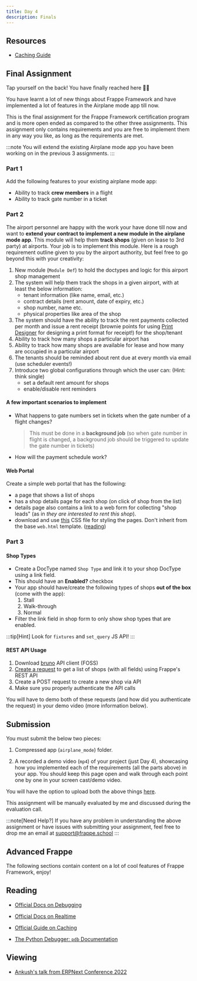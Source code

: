 ```yaml
---
title: Day 4
description: Finals
---
```


## Resources

* [Caching Guide](https://frappeframework.com/docs/user/en/guides/caching)

## Final Assignment

Tap yourself on the back! You have finally reached here 🎉🎉

You have learnt a lot of new things about Frappe Framework and have implemented a lot of features in the Airplane mode app till now.

This is the final assignment for the Frappe Framework certification program and is more open ended as compared to the other three assignments. This assignment only contains requirements and you are free to implement them in any way you like, as long as the requirements are met.

:::note
You will extend the existing Airplane mode app you have been working on in the previous 3 assignments.
:::

### Part 1

Add the following features to your existing airplane mode app:

* Ability to track **crew members** in a flight
* Ability to track gate number in a ticket

### Part 2

The airport personnel are happy with the work your have done till now and want to **extend your contract to implement a new module in the airplane mode app**. This module will help them **track shops** (given on lease to 3rd party) at airports. Your job is to implement this module. Here is a rough requirement outline given to you by the airport authority, but feel free to go beyond this with your creativity:

1. New module (`Module Def`) to hold the doctypes and logic for this airport shop management
2. The system will help them track the shops in a given airport, with at least the below information:
    * tenant information (like name, email, etc.)
    * contract details (rent amount, date of expiry, etc.)
    * shop number, name etc.
    * physical properties like area of the shop
3. The system should have the ability to track the rent payments collected per month and issue a rent receipt (brownie points for using [Print Designer](https://github.com/frappe/print_designer) for designing a print format for receipt!) for the shop/tenant
4. Ability to track how many shops a particular airport has
5. Ability to track how many shops are available for lease and how many are occupied in a particular airport
6. The tenants should be reminded about rent due at every month via email (use scheduler events!)
7. Introduce two global configurations through which the user can: (Hint: think single)
    * set a default rent amount for shops
    * enable/disable rent reminders

#### A few important scenarios to implement

* What happens to gate numbers set in tickets when the gate number of a flight changes?
    > This must be done in a **background job** (so when gate number in flight is changed, a background job should be triggered to update the gate number in tickets)

* How will the payment schedule work?

#### Web Portal

Create a simple web portal that has the following:

* a page that shows a list of shops
* has a shop details page for each shop (on click of shop from the list)
* details page also contains a link to a web form for collecting "shop leads" (as in *they are interested to rent this shop*).
* download and use [this](https://cdn.jsdelivr.net/npm/picnic) CSS file for styling the pages. Don't inherit from the base `web.html` template. ([reading](https://frappeframework.com/docs/user/en/basics/static-assets))

### Part 3

#### Shop Types

* Create a DocType named `Shop Type` and link it to your shop DocType using a link field.
* This should have an **Enabled?** checkbox
* Your app should have/create the following types of shops **out of the box** (come with the app):
    1. Stall
    2. Walk-through
    3. Normal
* Filter the link field in shop form to only show shop types that are enabled.

:::tip[Hint]
Look for `fixtures` and `set_query` JS API!
:::

#### REST API Usage

1. Download [bruno](https://www.usebruno.com/) API client (FOSS)
2. [Create a request](https://docs.usebruno.com/get-started/bruno-basics/create-a-collection) to get a list of shops (with all fields) using Frappe's REST API
3. Create a POST request to create a new shop via API
4. Make sure you properly authenticate the API calls

You will have to demo both of these requests (and how did you authenticate the request) in your demo video (more information below).

## Submission

You must submit the below two pieces:

1. Compressed app (`airplane_mode`) folder.

2. A recorded a demo video (`mp4`) of your project (just Day 4), showcasing how you implemented each of the requirements (all the parts above) in your app. You should keep this page open and walk through each point one by one in your screen cast/demo video.

You will have the option to upload both the above things [here](https://frappe.school/assignments-portal/day-4).

This assignment will be manually evaluated by me and discussed during the evaluation call.

:::note[Need Help?]
If you have any problem in understanding the above assignment or have issues with submitting your assignment, feel free to drop me an email at <support@frappe.school>
:::

## Advanced Frappe

The following sections contain content on a lot of cool features of Frappe Framework, enjoy!

## Reading

* [Official Docs on Debugging](https://frappeframework.com/docs/v14/user/en/debugging)

* [Official Docs on Realtime](https://frappeframework.com/docs/v14/user/en/api/realtime)

* [Official Guide on Caching](https://frappeframework.com/docs/v14/user/en/guides/caching)

* [The Python Debugger: `pdb` Documentation](https://docs.python.org/3/library/pdb.html)

## Viewing

* [Ankush's talk from ERPNext Conference 2022](https://youtu.be/KTWwvHnjF5w)
